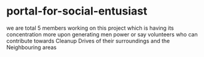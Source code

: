 # portal-for-social-entusiast
we are total 5 members working on this project which is having its concentration more upon generating men power or say volunteers who can contribute towards Cleanup Drives of their surroundings and the Neighbouring areas
